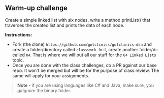## Warm-up challenge

Create a simple linked list with six nodes. 
write a method printList() that traverses the created list and prints the data of each node.


**Instructions:**
- Fork (the clone) `https://github.com/golclinics/golclinics-dsa` and create a folder/directory called
`classwork`. In it, create another folder/dir called `04`. That is where we will put all our
stuff for the `04 Linked Lists` topic.
- Once you are done with the class challenges, do a PR against our base repo. It won't be merged but will be for the purpose of class review. The same will apply for your assignments.

> **Note** - if you are using languages like C# and Java, make sure, you _gitignore_ the binary folder.
